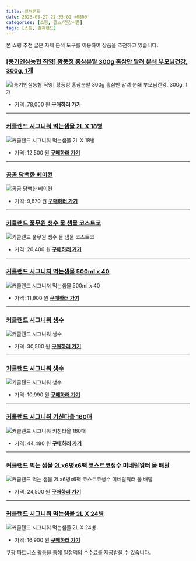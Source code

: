 ```yaml
---
title: 컬쳐랜드
date: 2023-08-27 22:33:02 +0800
categories: [쇼핑, 헬스/건강식품]
tags: [쇼핑, 컬쳐랜드]
---
```

본 쇼핑 추천 글은 자체 분석 도구를 이용하여 상품을 추천하고 있습니다.
### [[풍기인삼농협 직영] 황풍정 홍삼분말 300g 홍삼만 말려 분쇄 부모님건강, 300g, 1개](https://link.coupang.com/re/AFFSDP?lptag=AF1030537&pageKey=4736452157&itemId=6012311327&vendorItemId=73310030836&traceid=V0-153-ad75b5792184ce82&clickBeacon=Z9h4aK5Af8CAvBjYENfTF4PUkEqe%2Bw3pN0AEHIwAs2zyMu2doSnTJvTfZ69%2BXAs23k0H4rPWu0okZXcv921a%2BxUdtGo6aDxU4V8KcUJGztNj6HKocvkGEn69ysDfLWBvhWn2WbfySP%2BzZdFjZ83hu0qZmSXFidFi26Ku1AvTSN%2B%2FCzP11TsPb1jfu22GPjz41sBJSYHeP8BXAymYptSKnXkJTxDfRXx3HlqBBeZ6dnN2wYj9J%2FOP1VvMzPBkR0l58BOP0xg4mXq0tAr2BbNcflK5Rq1mU9O3p3KJJFSm%2F%2BPFyv2ValodMb0RwvOdr21xK%2BDqLqqONqmIj307unMLYfKLx3cYXwBztsrIupRo8pCO%2Ba4fCrdy7LVxorX84iqF37BiUkZaV0z%2B0HOP3x7eigllTqWcLBr9BxopiEMAkBLfwuWH0hu3GOvuUHy5NaBxc3BkVb8N21JQGk1kFuHrlZ4IPIs%2BkB4jeiwDtmjxlJLWeBUd6Y%2FmkWQ5AE7gxbtdmltPFpXhS3urwP5RkUhj46k9DObm7SJZgHOpLCTMkhVvYSLrYhkMwRFtouZQMaJSED1Ii98%2Bd7ij4SmUczIrMpJCDZ9mlqLDIA66Id%2BCbvDD2n%2Fnts34liPyi3oys1YMi1Djep7yGZjtFLtMW3AlxAqONGVoNg4Nn4VZhF0J5UCRCE9b4IbYYQ8DIC2u1hwXDy2Gr6sxGx2tW2BAJQmPVb6gdXnYOe083oI2QGq4F2iu6nYVCpQ6YwHKMV8FFTwWARESZhN%2BxfCMsA1C2MsmV%2FT6skzMJwo7pBGJzKGLgm4NSfWFaD8rfv%2BNbZsQaZstIgbugQkgrCBZFkInXFHLiaHUodRQKSfApsy1nfTpi%2Fk%3D&requestid=20230906223302229243895699&token=31850C%7CMIXED)
![[풍기인삼농협 직영] 황풍정 홍삼분말 300g 홍삼만 말려 분쇄 부모님건강, 300g, 1개](https://ads-partners.coupang.com/image1/d1SgvO001ULUZCZVd2IJ1Ex08OZWf7tOVY2ciZdEEQfyPLypmDl3VVHciMmTn12TiVa93gV98R-ywO5K_Xqp8u7nXab55BiMs2YLyBMVH9LX4OMlgNJtjD4Q58FFnDKNo-ADlR4w8TbT6lJdFnJVe9q-qIUsCH6e0geIErgEtdtY9QbQI2hW9MF1ROSuXapm87Wsh8m5lIlzdlQi4tU3lKpBjqA98R-uDNPxeY9WL9_IVrJyBoBXmhQeGvhZDeMfAlMef9cENnM8zxkgbneYQN-jkhCvDCi12cE9kuhMIhJr5lCMMQ==)
- 가격: 78,000 원
[**구매하러 가기**](https://link.coupang.com/re/AFFSDP?lptag=AF1030537&pageKey=4736452157&itemId=6012311327&vendorItemId=73310030836&traceid=V0-153-ad75b5792184ce82&clickBeacon=Z9h4aK5Af8CAvBjYENfTF4PUkEqe%2Bw3pN0AEHIwAs2zyMu2doSnTJvTfZ69%2BXAs23k0H4rPWu0okZXcv921a%2BxUdtGo6aDxU4V8KcUJGztNj6HKocvkGEn69ysDfLWBvhWn2WbfySP%2BzZdFjZ83hu0qZmSXFidFi26Ku1AvTSN%2B%2FCzP11TsPb1jfu22GPjz41sBJSYHeP8BXAymYptSKnXkJTxDfRXx3HlqBBeZ6dnN2wYj9J%2FOP1VvMzPBkR0l58BOP0xg4mXq0tAr2BbNcflK5Rq1mU9O3p3KJJFSm%2F%2BPFyv2ValodMb0RwvOdr21xK%2BDqLqqONqmIj307unMLYfKLx3cYXwBztsrIupRo8pCO%2Ba4fCrdy7LVxorX84iqF37BiUkZaV0z%2B0HOP3x7eigllTqWcLBr9BxopiEMAkBLfwuWH0hu3GOvuUHy5NaBxc3BkVb8N21JQGk1kFuHrlZ4IPIs%2BkB4jeiwDtmjxlJLWeBUd6Y%2FmkWQ5AE7gxbtdmltPFpXhS3urwP5RkUhj46k9DObm7SJZgHOpLCTMkhVvYSLrYhkMwRFtouZQMaJSED1Ii98%2Bd7ij4SmUczIrMpJCDZ9mlqLDIA66Id%2BCbvDD2n%2Fnts34liPyi3oys1YMi1Djep7yGZjtFLtMW3AlxAqONGVoNg4Nn4VZhF0J5UCRCE9b4IbYYQ8DIC2u1hwXDy2Gr6sxGx2tW2BAJQmPVb6gdXnYOe083oI2QGq4F2iu6nYVCpQ6YwHKMV8FFTwWARESZhN%2BxfCMsA1C2MsmV%2FT6skzMJwo7pBGJzKGLgm4NSfWFaD8rfv%2BNbZsQaZstIgbugQkgrCBZFkInXFHLiaHUodRQKSfApsy1nfTpi%2Fk%3D&requestid=20230906223302229243895699&token=31850C%7CMIXED)
---
### [커클랜드 시그니춰 먹는샘물 2L X 18병](https://link.coupang.com/re/AFFSDP?lptag=AF1030537&pageKey=5856456888&itemId=2975779058&vendorItemId=74638870099&traceid=V0-153-88bfe04acfa6ebe9&requestid=20230906223302229243895699&token=31850C%7CMIXED)
![커클랜드 시그니춰 먹는샘물 2L X 18병](https://ads-partners.coupang.com/image1/hZu__ErCbBOUgvX7hTZnxTW6zCrVzcIQ5o0vqtJUN6VaRlUDpKXTim9Pt71w-K_olSYRkqxd-9C4JeUtk1szlzZ9KDAgs_52ZWlzo2KrZP2YMAJ8BX17b5jv-THoKYopf7bKtH4pAUZ7rMOZyL7Qi2BmpE4TWaOxK3NZg0X-gbdSOP2UtdHqAN4Q_q2kNuWT0rQqIR4rZDh37qU_lf4mGGXSODwu257VhAAeY-kOlkuicJo6qVjezj-aYsI7EPRy_-MIIO1f0fc4UzbphYP5sOLxwOUfiYiR62PUxKvLzw==)
- 가격: 12,500 원
[**구매하러 가기**](https://link.coupang.com/re/AFFSDP?lptag=AF1030537&pageKey=5856456888&itemId=2975779058&vendorItemId=74638870099&traceid=V0-153-88bfe04acfa6ebe9&requestid=20230906223302229243895699&token=31850C%7CMIXED)
---
### [곰곰 담백한 베이컨](https://link.coupang.com/re/AFFSDP?lptag=AF1030537&pageKey=4550031580&itemId=19223680891&vendorItemId=86340366047&traceid=V0-153-cda6aea7ca1166dc&requestid=20230906223302229243895699&token=31850C%7CMIXED)
![곰곰 담백한 베이컨](https://ads-partners.coupang.com/image1/H36c9NLUf9pnHV7OH9UABaczdQiEkeOh9mubadJdbyunJEWJNJaMLFqSHVZlEKNoyjgjaoZknB6SP1MsMU6Av-S-aWOFGwL0XmkASM5PvRMUEtnpPwcjwihYEFzB5tAULs4KBl6uoiPkvJNifXi0aei8gxYLHsl4l8P00UUljJ4Egt0ZLHWb4NyencUSLzd3oaZP0YUzxD8T8uOBywkyTNYLDl-85yi9PdVmNCdGfSCZ3EIDRRwBXnquh6Kl-ZG0wbmAFuaXr43rbNBkKgAdiQ==)
- 가격: 9,870 원
[**구매하러 가기**](https://link.coupang.com/re/AFFSDP?lptag=AF1030537&pageKey=4550031580&itemId=19223680891&vendorItemId=86340366047&traceid=V0-153-cda6aea7ca1166dc&requestid=20230906223302229243895699&token=31850C%7CMIXED)
---
### [커클랜드 풀무원 생수 물 샘물 코스트코](https://link.coupang.com/re/AFFSDP?lptag=AF1030537&pageKey=5856456888&itemId=12715943881&vendorItemId=81499809288&traceid=V0-153-88bfe04acfa6ebe9&requestid=20230906223302229243895699&token=31850C%7CMIXED)
![커클랜드 풀무원 생수 물 샘물 코스트코](https://ads-partners.coupang.com/image1/SfRY3BKJQMDKeq4pSfsinuYsHpYD-cNfYsj-nDvF2cAUPgRBrykj8u825G0mnyNgZsuynJAaq8zB7XeDw3QRVhzR6dVFHGsmXqDNwffQ1BpByQW6ih_ytC3jnIaohvkNF2HtMxhdC4T3_qxJAJDK9PHK-KELTjQeztC58fJN1L_dAxhpmjoSE_46lHVaYRJPdW5v_kpD_J-AGmFHDXX7TLGOs1WQpHc69_Jvrm598zP1JaIXx3JNgoQx9uQBe1-7zfnFuixS06KkjyiuWppN9QzCqgkdPcOXpj8bLJTTnA==)
- 가격: 20,400 원
[**구매하러 가기**](https://link.coupang.com/re/AFFSDP?lptag=AF1030537&pageKey=5856456888&itemId=12715943881&vendorItemId=81499809288&traceid=V0-153-88bfe04acfa6ebe9&requestid=20230906223302229243895699&token=31850C%7CMIXED)
---
### [커클랜드 시그니처 먹는샘물 500ml x 40](https://link.coupang.com/re/AFFSDP?lptag=AF1030537&pageKey=5856456888&itemId=14486606050&vendorItemId=81729811201&traceid=V0-153-88bfe04acfa6ebe9&requestid=20230906223302229243895699&token=31850C%7CMIXED)
![커클랜드 시그니처 먹는샘물 500ml x 40](https://ads-partners.coupang.com/image1/JEp7VYPxCYg_wPvQJOQqVuf6hNkv7l9Q3zC576qNyJoD9OywyQt8zVD1yA7KaB2cptySj2sDIRqeOpdIxWnmJ3CID3ia5by2aI_53A3Yu10EJ7cLSe1fRTGHvx0D4-4JtfX43E-VfoiOcOcWnjDH5l6TQk7eK6nnKIB2CWYiVWFQfnXC9-2exQVDC8uadxIGgORRTebzrFwJHAacpMyuoCNSns0gqQ-4taiy1GMD299W_VYzguNf_xY9Oi1GkVGQrsYtftOdHC1dros4RRm5rYQ71qcrvEXHbMxGY4j9DQ==)
- 가격: 11,900 원
[**구매하러 가기**](https://link.coupang.com/re/AFFSDP?lptag=AF1030537&pageKey=5856456888&itemId=14486606050&vendorItemId=81729811201&traceid=V0-153-88bfe04acfa6ebe9&requestid=20230906223302229243895699&token=31850C%7CMIXED)
---
### [커클랜드 시그니춰 생수](https://link.coupang.com/re/AFFSDP?lptag=AF1030537&pageKey=5856456888&itemId=892835457&vendorItemId=83510972153&traceid=V0-153-88bfe04acfa6ebe9&requestid=20230906223302229243895699&token=31850C%7CMIXED)
![커클랜드 시그니춰 생수](https://ads-partners.coupang.com/image1/bOlDBuMT6R3AphitbM0nQvs10XVL2bKTtn9HFtWO3B7B66TK2c_rRPvr9wYJZPtM39TMOLw1M8UHC22-oeL6ROCqJ_SyTIS2SvX9VJMHombvbcyDLpZ0QWSulbVlT-VJ8tt2tXduWEO2ixvM_hWh44SfChmIj5GVbs4PVpG_NGYI_GYfO8YSZ2t2XDSSf_Zp3tubqnTbZz1ameet9nhlA0Mjql-dzSyz6MmG6STw4OCNYZ9SuHMhtu-atasxjEYoBFwXUClKAq62C3PqpmCWDCv9_bIZCp3Aqa53-ZcIYg==)
- 가격: 30,560 원
[**구매하러 가기**](https://link.coupang.com/re/AFFSDP?lptag=AF1030537&pageKey=5856456888&itemId=892835457&vendorItemId=83510972153&traceid=V0-153-88bfe04acfa6ebe9&requestid=20230906223302229243895699&token=31850C%7CMIXED)
---
### [커클랜드 시그니춰 생수](https://link.coupang.com/re/AFFSDP?lptag=AF1030537&pageKey=5856456888&itemId=19444979001&vendorItemId=86555905539&traceid=V0-153-88bfe04acfa6ebe9&requestid=20230906223302229243895699&token=31850C%7CMIXED)
![커클랜드 시그니춰 생수](https://ads-partners.coupang.com/image1/HWPcpmig15bqTnKLHW7lYZVXBZrvjwDT7dDQCdsfiD87BacfxKfgmNuc6LtUyOJdZgcnrxoS2yEjDpd0bac36iTC1n0WdtU5cN4rWKArPEwUMgElFZM6ii-C7iW2jtE3TXmd2GHnM_JNzyY1o2isrd8LqpFTbwzgIioDd2xcNYtPFziFVtja_aEz-rA31oOYZVNd0VedwRfIzcKU9Er6qVq82afR7S5SB3Z0HAoYkltACi78kBWTXkTYJTDaQZQE-W16DU5JdVQE01SSIC3ZXMc9UNPPja1SYbOIjcqQ1Gw=)
- 가격: 10,990 원
[**구매하러 가기**](https://link.coupang.com/re/AFFSDP?lptag=AF1030537&pageKey=5856456888&itemId=19444979001&vendorItemId=86555905539&traceid=V0-153-88bfe04acfa6ebe9&requestid=20230906223302229243895699&token=31850C%7CMIXED)
---
### [커클랜드 시그니춰 키친타올 160매](https://link.coupang.com/re/AFFSDP?lptag=AF1030537&pageKey=4849425077&itemId=6276671924&vendorItemId=85271336140&traceid=V0-153-c33c957df736f69b&requestid=20230906223302229243895699&token=31850C%7CMIXED)
![커클랜드 시그니춰 키친타올 160매](https://ads-partners.coupang.com/image1/7huxkx-AcxI-xgRn7v7A9EBMgReZZapygtACW-CE9xZNV6t1Wna_xtLxvLJt_bFfhhVPCNmXq6vnZXvGab-lHHjefwkcjzs0_Zfg7qSEvjwEBROkL2bJZaui94dAVTmgh5-Deu8vYp6XJSnCmG-YzTReU-ghgmgDVK5GX9E6IdmYvXD3QsihxnkWPr5TYtYPeRc_oBsZmvNGjzbcs0da1ONk77dJ-WM7613f54UhQuoAcRCijfzDoqDzR9WfOPtQSOAmjP8e_UyY_gQwICGOsIyI5NwY5prHQEeDffl_Ub0=)
- 가격: 44,480 원
[**구매하러 가기**](https://link.coupang.com/re/AFFSDP?lptag=AF1030537&pageKey=4849425077&itemId=6276671924&vendorItemId=85271336140&traceid=V0-153-c33c957df736f69b&requestid=20230906223302229243895699&token=31850C%7CMIXED)
---
### [커클랜드 먹는 샘물 2Lx6병x6팩 코스트코생수 미네랄워터 물 배달](https://link.coupang.com/re/AFFSDP?lptag=AF1030537&pageKey=5856456888&itemId=10062899481&vendorItemId=75939794591&traceid=V0-153-88bfe04acfa6ebe9&requestid=20230906223302229243895699&token=31850C%7CMIXED)
![커클랜드 먹는 샘물 2Lx6병x6팩 코스트코생수 미네랄워터 물 배달](https://ads-partners.coupang.com/image1/-ZAhnon2lZnuR_cT-ZtWf6mLw02eM1EAytuLxuaxJ_frx4gaSDNsDe2DBk4g56G4aojLP6SUBS9ylG0Zbrrzld2Taco9bNHVLwPz-U-tlxAt8_5EjbwKgyWnzw5k_AcjJJleYdFtzF4YQ3NiUuT_INxUgMuFhGXwxUsdBhFkM7cZ_BC8QEAH-2Rs1vSVkU5mXCXL3HeRW_tkUgJ0o20K4N8Sk2w0Ga6vwXEq0saSutSN0zIwekWK4Ef-8ZIbIaYbDKlwDRSb9b-KB49VodmJKuU2eLS7AfHc48XXPIl6lA==)
- 가격: 24,500 원
[**구매하러 가기**](https://link.coupang.com/re/AFFSDP?lptag=AF1030537&pageKey=5856456888&itemId=10062899481&vendorItemId=75939794591&traceid=V0-153-88bfe04acfa6ebe9&requestid=20230906223302229243895699&token=31850C%7CMIXED)
---
### [커클랜드 시그니춰 먹는샘물 2L X 24병](https://link.coupang.com/re/AFFSDP?lptag=AF1030537&pageKey=5856456888&itemId=15900808523&vendorItemId=84920854748&traceid=V0-153-88bfe04acfa6ebe9&requestid=20230906223302229243895699&token=31850C%7CMIXED)
![커클랜드 시그니춰 먹는샘물 2L X 24병](https://ads-partners.coupang.com/image1/GxF58YA8r3ciqM_GG6LcQG70qnSZk6gTZr-6HEtYKM6obVLXIkP6shSPCbBV9-O_Gc-157oiy5647mW-P6SBVVCu_Z1aDi2fHyzRIdnEd_2Sjsxo9Sc4lBHd1liuDus_I2tcCn2tpmVJKFqr8rfDJLXXulgYzv1wQO6xAnTTOUVSCWybFhMXNMOcdw32g5vI9R--X3mXBDc1Qw6LxBoZBUvp2q1QXo2hHlIa95a1gzpSm8nvV1vMsYp5MSnyUevKi_TsqqA_ozS91LzLBAHqdCyAhjCNcWMGCTLvEZa_iHC8)
- 가격: 16,900 원
[**구매하러 가기**](https://link.coupang.com/re/AFFSDP?lptag=AF1030537&pageKey=5856456888&itemId=15900808523&vendorItemId=84920854748&traceid=V0-153-88bfe04acfa6ebe9&requestid=20230906223302229243895699&token=31850C%7CMIXED)


쿠팡 파트너스 활동을 통해 일정액의 수수료를 제공받을 수 있습니다.
